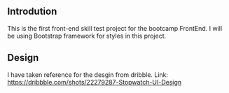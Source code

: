 ## Introdution
This is the first front-end skill test project for the bootcamp FrontEnd.
I will be using Bootstrap framework for styles in this project.

## Design
I have taken reference for the desgin from dribble. Link: https://dribbble.com/shots/22279287-Stopwatch-UI-Design
